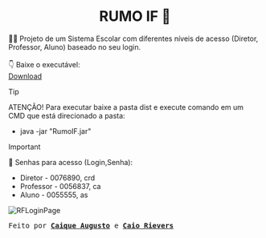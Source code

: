 <h1 align = center>  RUMO IF 🎒 </h1>

 👨‍💻 Projeto de um Sistema Escolar com diferentes níveis de acesso (Diretor, Professor, Aluno) baseado no seu login.  
<br>
👇 Baixe o executável:  
       [Download](https://raw.githubusercontent.com/Caiquekola/rumoIF/blob/main/PROJETO/RumoIF/dist/)
       
> [!TIP]
> ATENÇÃO! Para executar baixe a pasta dist e execute comando em um CMD que está direcionado a pasta:
>  - java -jar "RumoIF.jar"  



> [!IMPORTANT]
> 🔑 Senhas para acesso (Login,Senha):
> - Diretor - 0076890,  crd
> - Professor - 0056837,  ca
> - Aluno -  0055555,  as

 
![RFLoginPage](https://github.com/Caiquekola/rumoIF/assets/99914098/fbf1b34b-1f01-4fae-be99-78b95997f1c2)

<samp> Feito por <b><a href="https://github.com/Caiquekola">Caique Augusto</a></b> e <b><a href="https://github.com/cRievers">Caio Rievers</a></b> </samp>

